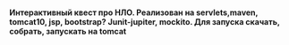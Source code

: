 #### Интерактивный квест про НЛО. Реализован на servlets,maven, tomcat10, jsp, bootstrap? Junit-jupiter, mockito. Для запуска скачать, собрать, запускать на tomcat
